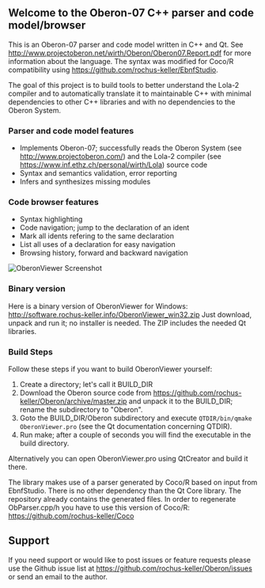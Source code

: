 ## Welcome to the Oberon-07 C++ parser and code model/browser

This is an Oberon-07 parser and code model written in C++ and Qt. See http://www.projectoberon.net/wirth/Oberon/Oberon07.Report.pdf for more information about the language. The syntax was modified for Coco/R compatibility using https://github.com/rochus-keller/EbnfStudio. 

The goal of this project is to build tools to better understand the Lola-2 compiler and to automatically translate it to maintainable C++ with minimal dependencies to other C++ libraries and with no dependencies to the Oberon System.

### Parser and code model features

- Implements Oberon-07; successfully reads the Oberon System (see http://www.projectoberon.com/) and the Lola-2 compiler (see https://www.inf.ethz.ch/personal/wirth/Lola) source code
- Syntax and semantics validation, error reporting
- Infers and synthesizes missing modules

### Code browser features

- Syntax highlighting
- Code navigation; jump to the declaration of an ident
- Mark all idents refering to the same declaration
- List all uses of a declaration for easy navigation
- Browsing history, forward and backward navigation


![OberonViewer Screenshot](http://software.rochus-keller.info/oberonviewer_screenshot_1.png)

### Binary version

Here is a binary version of OberonViewer for Windows: http://software.rochus-keller.info/OberonViewer_win32.zip
Just download, unpack and run it; no installer is needed. The ZIP includes the needed Qt libraries.

### Build Steps

Follow these steps if you want to build OberonViewer yourself:

1. Create a directory; let's call it BUILD_DIR
1. Download the Oberon source code from https://github.com/rochus-keller/Oberon/archive/master.zip and unpack it to the BUILD_DIR; rename the subdirectory to "Oberon".
1. Goto the BUILD_DIR/Oberon subdirectory and execute `QTDIR/bin/qmake OberonViewer.pro` (see the Qt documentation concerning QTDIR).
1. Run make; after a couple of seconds you will find the executable in the build directory.

Alternatively you can open OberonViewer.pro using QtCreator and build it there.

The library makes use of a parser generated by Coco/R based on input from EbnfStudio. There is no other dependency than the Qt Core library.
The repository already contains the generated files. In order to regenerate ObParser.cpp/h you have to use this version of Coco/R: https://github.com/rochus-keller/Coco

## Support
If you need support or would like to post issues or feature requests please use the Github issue list at https://github.com/rochus-keller/Oberon/issues or send an email to the author.



